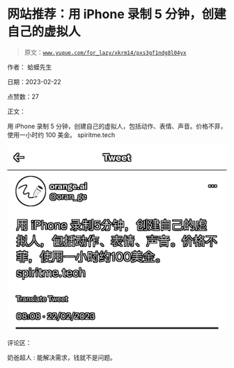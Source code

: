 # 网站推荐：用 iPhone 录制 5 分钟，创建自己的虚拟人

> 原文：[`www.yuque.com/for_lazy/xkrm14/pxs3gf1ndg8l04yx`](https://www.yuque.com/for_lazy/xkrm14/pxs3gf1ndg8l04yx)

作者： 蛤蟆先生

日期：2023-02-22

点赞数：27

正文：

用 iPhone 录制 5 分钟，创建自己的虚拟人，包括动作、表情、声音。价格不菲，使用一小时约 100 美金。 spiritme.tech

![](img/be257c0ed416ffb4571b64d90193ef5b.png)  

评论区：

奶爸超人 : 能解决需求，钱就不是问题。


